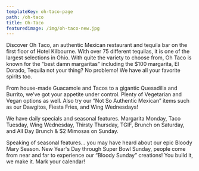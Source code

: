 ```yaml
---
templateKey: oh-taco-page
path: /oh-taco
title: Oh-Taco
featuredimage: /img/oh-taco-new.jpg
---
```

Discover Oh Taco, an authentic Mexican restaurant and tequila bar on the first floor of Hotel Kilbourne. With over 75 different tequilas, it is one of the largest selections in Ohio.  With quite the variety to choose from, Oh Taco is known for the "best damn margaritas” including the $100 margarita, El Dorado,  Tequila not your thing? No problemo! We have all your favorite spirits too. 

From house-made Guacamole and Tacos to a gigantic Quesadilla and Burrito, we’ve got your appetite under control. Plenty of Vegetarian and Vegan options as well. Also try our “Not So Authentic Mexican” items such as our Dawgitos, Fiesta Fries, and Wing Wednesdays! 

We have daily specials and seasonal features. Margarita Monday, Taco Tuesday, Wing Wednesday, Thirsty Thursday, TGIF, Brunch on Saturday, and All Day Brunch & $2 Mimosas on Sunday. 

Speaking of seasonal features… you may have heard about our epic Bloody Mary Season. 
New Year's Day through Super Bowl Sunday, people come from near and far to experience our “Bloody Sunday” creations!  You build it, we make it.  Mark your calendar! 